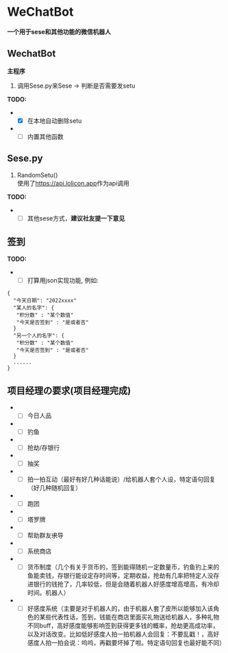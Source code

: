 # WeChatBot
__一个用于sese和其他功能的微信机器人__

## WechatBot
__主程序__
1. 调用Sese.py来Sese $\rightarrow$ 判断是否需要发setu

__TODO:__
- -[x] 在本地自动删除setu
- -[ ] 内置其他函数

## Sese.py
1. RandomSetu() <br>
使用了<https://api.lolicon.app>作为api调用

__TODO:__
- -[ ] 其他sese方式，__建议社友提一下意见__
 
## 签到
__TODO:__
- -[ ] 打算用json实现功能, 例如: 
```
{
  "今天日期": "2022xxxx"
  "某人的名字": {
   "积分数" : "某个数值"
   "今天是否签到" : "是或者否"
  }
  "另一个人的名字": {
   "积分数" : "某个数值"
   "今天是否签到" : "是或者否"
  }
  ......
}
```



## __项目经理の要求(项目经理完成)__
 - -[ ] 今日人品
 - -[ ] 钓鱼
 - -[ ] 抢劫/存银行
 - -[ ] 抽奖
 - -[ ] 拍一拍互动（最好有好几种话能说）/给机器人套个人设，特定语句回复（好几种随机回复）
 - -[ ] 跑团
 - -[ ] 塔罗牌
 - -[ ] 帮助群友~~求~~导
 - -[ ] 系统商店
 - -[ ] 货币制度（几个有关于货币的，签到能得随机一定数量币，钓鱼钓上来的鱼能卖钱，存银行能设定存时间等，定期收益，抢劫有几率把特定人没存进银行的钱抢了，几率较低，但是会随着机器人好感度增高增高，有冷却时间。机器人）
 - -[ ] 好感度系统（主要是对于机器人的，由于机器人套了皮所以能够加入该角色的某些代表性话，签到，钱能在商店里面买礼物送给机器人，多种礼物不同buff，高好感度能够影响签到获得更多钱的概率，抢劫更高成功率，以及对话改变。比如低好感度人拍一拍机器人会回复：不要乱戳！，高好感度人拍一拍会说：呜呜，再戳要坏掉了啦。特定语句回复也最好能不同）
